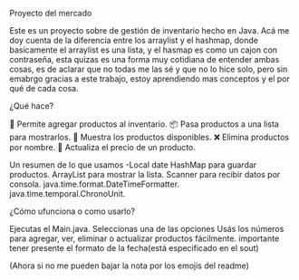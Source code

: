 Proyecto del mercado

Este es un proyecto sobre de gestión de inventario hecho en Java. Acá me doy cuenta de la diferencia entre los arraylist y el hashmap,
donde basicamente el arraylist es una lista, y el hasmap es como un cajon con contraseña, esta quizas es una forma muy cotidiana de entender ambas cosas, es de aclarar que no todas me las sé y que no lo hice solo,
pero sin emabrgo gracias a este trabajo, estoy aprendiendo mas conceptos y el por qué de cada cosa.

¿Qué hace?

🛒 Permite agregar productos al inventario.
📦 Pasa productos a una lista para mostrarlos.
👀 Muestra los productos disponibles.
❌ Elimina productos por nombre.
💸 Actualiza el precio de un producto.

Un resumen de lo que usamos
-Local date
HashMap para guardar productos.
ArrayList para mostrar la lista.
Scanner para recibir datos por consola.
java.time.format.DateTimeFormatter.
java.time.temporal.ChronoUnit.

¿Cómo ufunciona o como usarlo?

Ejecutas el Main.java.
Seleccionas una de las opciones
Usás los números para agregar, ver, eliminar o actualizar productos fácilmente.
importante tener presente el formato de la fecha(está especificado en el sout)


(Ahora si no me pueden bajar la nota por los emojis del readme)
